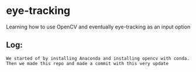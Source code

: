 # eye-tracking
Learning how to use OpenCV and eventually eye-tracking as an input option

## Log:
    We started of by installing Anaconda and installing opencv with conda. Then we made this repo and made a commit with this very update